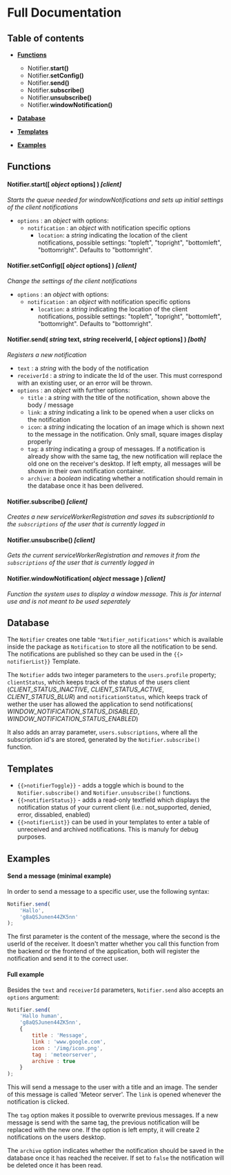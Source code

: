 
Full Documentation
===============

Table of contents
------------
* **[Functions](#notifier-functions)**
	* Notifier.**start()**
    * Notifier.**setConfig()**
    * Notifier.**send()**
    * Notifier.**subscribe()**
    * Notifier.**unsubscribe()**
    * Notifier.**windowNotification()**
    
* **[Database](#database)**
* **[Templates](#templates)** 
* **[Examples](#examples)**


Functions
--------

#### Notifier.**start(**[ *object* options] **)** _[client]_
*Starts the queue needed for windowNotifications and sets up initial settings of the client notifications*
* `options` : an *object* with options:
	* `notification` : an *object* with notification specific options
      * `location`: a *string* indicating the location of the client notifications, possible settings:
"topleft", "topright", "bottomleft", "bottomright". Defaults to "bottomright".


#### Notifier.**setConfig(**[ *object* options] **)** _[client]_
*Change the settings of the client notifications*
* `options` : an *object* with options:
	* `notification` : an *object* with notification specific options
      * `location`: a *string* indicating the location of the client notifications, possible settings:
"topleft", "topright", "bottomleft", "bottomright". Defaults to "bottomright".


#### Notifier.**send(** *string* text, *string* receiverId, [ *object* options] **)** _[both]_
*Registers a new notification*

* `text` : a *string* with the body of the notification
* `receiverId` : a *string* to indicate the Id of the user. This must correspond with an existing user, or an error will be thrown.
* `options` : an *object* with further options:
	* `title` : a *string* with the title of the notification, shown above the body / message
	* `link`: a *string* indicating a link to be opened when a user clicks on the notification
	* `icon`: a *string* indicating the location of an image which is shown next to the message in the notification. 
	Only small, square images display properly
	* `tag`: a *string* indicating a group of messages. If a notification is already show with the same tag, the new 
	notification will replace the old one on the receiver's desktop. If left empty, all messages will be shown in their 
	own notification container.
	* `archive`: a *boolean* indicating whether a notification should remain in the database once it has been delivered.


#### Notifier.**subscribe()** _[client]_
*Creates a new serviceWorkerRegistration and saves its subscriptionId to the `subscriptions` of the user that is currently logged in*

#### Notifier.**unsubscribe()** _[client]_
*Gets the current serviceWorkerRegistration and removes it from the `subscriptions` of the user that is currently logged in*

#### Notifier.**windowNotification(** *object* message **)** _[client]_
*Function the system uses to display a window message. This is for internal use and is not meant to be used seperately*


Database
---------
The `Notifier` creates one table `"Notifier_notifications"` which is available inside the package as `Notification` to 
store all the notification to be send. The notifications are published so they can be used in the `{{> notifierList}}`
Template.

The `Notifier` adds two integer parameters to the `users.profile` property; `clientStatus`, which keeps track of the status of the users client (*CLIENT_STATUS_INACTIVE*, *CLIENT_STATUS_ACTIVE*, *CLIENT_STATUS_BLUR*) and `notificationStatus`, which keeps track of wether the user has allowed the application to send notifications( *WINDOW_NOTIFICATION_STATUS_DISABLED*, *WINDOW_NOTIFICATION_STATUS_ENABLED*)

It also adds an array parameter, `users.subscriptions`, where all the subscription id's are stored, generated by the `Notifier.subscribe()` function.


Templates
---------
* `{{>notifierToggle}}` - adds a toggle which is bound to the `Notifier.subscribe()` and `Notifier.unsubscribe()` functions.
* `{{>notifierStatus}}` - adds a read-only textfield which displays the notification status of your current client (i.e.: not_supported, denied, error, dissabled, enabled) 
* `{{>notifierList}}` can be used in your templates to enter a table of unreceived and archived notifications. This is manuly for debug purposes.


Examples
------------------
#### Send a message (minimal example) ####
In order to send a message to a specific user, use the following syntax:

```javascript
Notifier.send(
	'Hallo', 
	'g8aQSJunen44ZK5nn'
);

```
The first parameter is the content of the message, where the second is the userId of the receiver. It doesn't matter 
whether you call this function from the backend or the frontend of the application, both will register the notification 
and send it to the correct user.

#### Full example ####
Besides the `text` and `receiverId` parameters, `Notifier.send` also accepts an `options` argument:

```javascript
Notifier.send(
	'Hallo human', 
	'g8aQSJunen44ZK5nn',
	{
		title : 'Message',
		link : 'www.google.com',
		icon : '/img/icon.png',
		tag : 'meteorserver',
		archive : true
	}
); 
```
This will send a message to the user with a title and an image. The sender of this message is called 'Meteor server'. 
The `link` is opened whenever the notification is clicked.
 
The `tag` option makes it possible to overwrite previous 
messages. If a new message is send with the same tag, the previous notification will be replaced with the new one. 
If the option is left empty, it will create 2 notifications on the users desktop.

The `archive` option indicates whether the notification should be saved in the database once it has reached the 
receiver. If set to `false` the notification will be deleted once it has been read.
